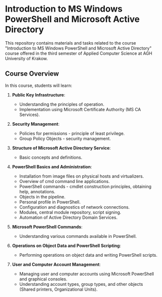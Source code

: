# Introduction to MS Windows PowerShell and Microsoft Active Directory

This repository contains materials and tasks related to the course "Introduction to MS Windows PowerShell and Microsoft Active Directory" course offered in the third semester of Applied Computer Science at AGH University of Krakow.
## Course Overview

In this course, students will learn:

1. **Public Key Infrastructure**:
   - Understanding the principles of operation.
   - Implementation using Microsoft Certificate Authority (MS CA Services).

2. **Security Management**:
   - Policies for permissions - principle of least privilege.
   - Group Policy Objects - security management.

3. **Structure of Microsoft Active Directory Service**:
   - Basic concepts and definitions.

4. **PowerShell Basics and Administration**:
   - Installation from image files on physical hosts and virtualizers.
   - Overview of cmd command line applications.
   - PowerShell commands - cmdlet construction principles, obtaining help, annotations.
   - Objects in the pipeline.
   - Personal profile in PowerShell.
   - Configuration and diagnostics of network connections.
   - Modules, central module repository, script signing.
   - Automation of Active Directory Domain Services.

5. **Microsoft PowerShell Commands**:
   - Understanding various commands available in PowerShell.

6. **Operations on Object Data and PowerShell Scripting**:
   - Performing operations on object data and writing PowerShell scripts.

7. **User and Computer Account Management**:
   - Managing user and computer accounts using Microsoft PowerShell and graphical consoles.
   - Understanding account types, group types, and other objects (Shared printers, Organizational Units).
